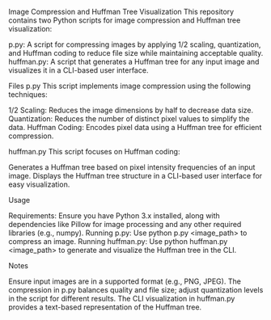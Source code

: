 Image Compression and Huffman Tree Visualization
This repository contains two Python scripts for image compression and Huffman tree visualization:

p.py: A script for compressing images by applying 1/2 scaling, quantization, and Huffman coding to reduce file size while maintaining acceptable quality.
huffman.py: A script that generates a Huffman tree for any input image and visualizes it in a CLI-based user interface.

Files
p.py
This script implements image compression using the following techniques:

1/2 Scaling: Reduces the image dimensions by half to decrease data size.
Quantization: Reduces the number of distinct pixel values to simplify the data.
Huffman Coding: Encodes pixel data using a Huffman tree for efficient compression.

huffman.py
This script focuses on Huffman coding:

Generates a Huffman tree based on pixel intensity frequencies of an input image.
Displays the Huffman tree structure in a CLI-based user interface for easy visualization.

Usage

Requirements: Ensure you have Python 3.x installed, along with dependencies like Pillow for image processing and any other required libraries (e.g., numpy).
Running p.py: Use python p.py <image_path> to compress an image.
Running huffman.py: Use python huffman.py <image_path> to generate and visualize the Huffman tree in the CLI.

Notes

Ensure input images are in a supported format (e.g., PNG, JPEG).
The compression in p.py balances quality and file size; adjust quantization levels in the script for different results.
The CLI visualization in huffman.py provides a text-based representation of the Huffman tree.

